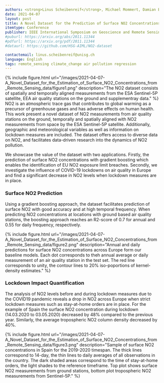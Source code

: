 ```yaml
---
authors: <strong>Linus Scheibenreif</strong>, Michael Mommert, Damian Borth
date: 2021-04-07
layout: post
title: A Novel Dataset for the Prediction of Surface NO2 Concentrations from Remote Sensing Data
itemtype: Conference
publisher: IEEE International Symposium on Geoscience and Remote Sensing 2021 (IGARSS)
#puburl: https://arxiv.org/abs/2011.11344
#pdfurl: https://arxiv.org/pdf/2011.11344
#dataurl: https://github.com/HSG-AIML/NO2-dataset

contactemail: linus.scheibenreif@unisg.ch	
language: English
tags: remote_sensing climate_change air pollution regression 
---
```

{% include figure.html
url="/images/2021-04-07-A_Novel_Dataset_for_the_Estimation_of_Surface_NO2_Concentrations_from_Remote_Sensing_data/figure1.png"
description="The NO2 dataset consists of spatially and temporally aligned measurements from the ESA Sentinel-5P satellite, EEA air quality stations on the ground and supplementray data." %} NO2 is an atmospheric trace gas that contributes to global warming as a precursor of greenhouse gases and has adverse effects on human health. This work present a novel dataset of NO2 measurements from air quality stations on the ground, temporally and spatially aligned with NO2 measurements from space by the ESA Sentinel-5P satellite. Additionally, geographic and meteorological variables as well as information on lockdown measures are included. The dataset offers access to diverse data on NO2, and facilitates data-driven research into the dynamics of NO2 pollution.

We showcase the value of the dataset with two applications. Firstly, the prediction of surface NO2 concentrations with gradient boosting which enables the identification of EU NO2 exposure limit breaches. Secondly, we investigate the influence of COVID-19 lockdowns on air quality in Europe and find a significant decrease in NO2 levels when lockdown measures are in place.

### Surface NO2 Prediction
Using a gradient boosting approach, the dataset facilitates prediction of surface NO2 with good accuracy and at high temporal frequency. When predicting NO2 concentrations at locations with ground based air quality stations, the boosting approach reaches an R2-score of 0.7 for annual and 0.55 for daily frequency, respectively.

{% include figure.html
url="/images/2021-04-07-A_Novel_Dataset_for_the_Estimation_of_Surface_NO2_Concentrations_from_Remote_Sensing_data/figure2.png"
description="Annual and daily predictions for surface NO2 concentrations across Europe form our baseline models. Each dot corresponds to theh annual average or daily measurement of an air quality station in the test set. The red line corresponds to unity, the contour lines to 20% iso-poportions of kernel-density estimates." %}

### Lockdown Impact Quantification
The analysis of NO2 levels before and during lockdown measures due to the COVID19 pandemic reveals a drop in NO2 across Europe when strict lockdown measures such as stay-at-home orders are in place. For the example of Spain the surface NO2 concentration during lockdown (14.03.2020 to 03.05.2020) decreased by 48% compared to the previous year. Similarly, the average tropospheric NO2 column density decreased by 40%.

{% include figure.html
url="/images/2021-04-07-A_Novel_Dataset_for_the_Estimation_of_Surface_NO2_Concentrations_from_Remote_Sensing_data/figure3.png"
description="Sample of surface NO2 concentrations in Spain for the 2019-2020 timespan. The thick lines correspond to 14-day, the thin lines to daily averages of all observations in the country. The dark shaded areas correspond to the time of stay-at-home orders, the light shades to the reference timeframe. Top plot shows surface NO2 measurements from ground stations, bottom plot tropospheric NO2 measurements from Sentinel-5P." %}

